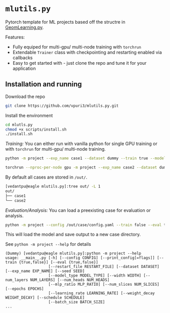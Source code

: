 # `mlutils.py`

Pytorch template for ML projects based off the structre in [GeomLearning.py](https://github.com/vpuri3/GeomLearning.py/tree/master).

Features:
- Fully equiped for multi-gpu/ multi-node training with `torchrun`
- Extendable `Trainer` class with checkpointing and restarting enabled via callbacks
- Easy to get started with - just clone the repo and tune it for your application

## Installation and running
Download the repo
```sh
git clone https://github.com/vpuri3/mlutils.py.git
```

Install the environment
```sh
cd mlutls.py
chmod +x scripts/install.sh
./install.sh
```

*Training:* You can either run with vanilla python for single GPU training or with `torchrun` for multi-gpu/ multi-node training.
```sh
python -m project --exp_name case1 --dataset dummy --train true --model_type 0 --epochs 100 ...
```
```sh
torchrun --nproc-per-node gpu -m project --exp_name case2 --dataset dummy --train true --model_type 0 --epochs 100 ...
```
By default all cases are stored in `/out/`.
```sh
[vedantpu@eagle mlutils.py]:tree out/ -L 1
out/
├── case1
└── case2
```

*Evaluation/Analysis:* You can load a preexisting case for evaluation or analysis.
```sh
python -m project --config /out/case/config.yaml --train false --eval true
```
This will load the model and save output to a new case directory.

See `python -m project --help` for details
```
(Dummy) [vedantpu@eagle mlutils.py]:python -m project --help
usage: __main__.py [-h] [--config CONFIG] [--print_config[=flags]] [--train {true,false}] [--eval {true,false}]
                   [--restart_file RESTART_FILE] [--dataset DATASET] [--exp_name EXP_NAME] [--seed SEED]
                   [--model_type MODEL_TYPE] [--width WIDTH] [--num_layers NUM_LAYERS] [--num_heads NUM_HEADS]
                   [--mlp_ratio MLP_RATIO] [--num_slices NUM_SLICES] [--epochs EPOCHS]
                   [--learning_rate LEARNING_RATE] [--weight_decay WEIGHT_DECAY] [--schedule SCHEDULE]
                   [--batch_size BATCH_SIZE]
...
```
